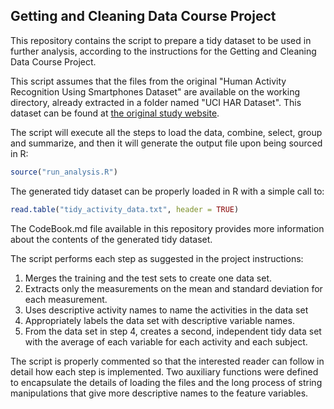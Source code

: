 ## Getting and Cleaning Data Course Project

This repository contains the script to prepare a tidy dataset to be used in further analysis, according to the instructions for the Getting and Cleaning Data Course Project.

This script assumes that the files from the original "Human Activity Recognition Using Smartphones Dataset" are available on the working directory, already extracted in a folder named "UCI HAR Dataset". This dataset can be found at [the original study website](http://archive.ics.uci.edu/ml/datasets/Human+Activity+Recognition+Using+Smartphones).

The script will execute all the steps to load the data, combine, select, group and summarize, and then it will generate the output file upon being sourced in R:

```r
source("run_analysis.R")
```

The generated tidy dataset can be properly loaded in R with a simple call to:

```r
read.table("tidy_activity_data.txt", header = TRUE)
```

The CodeBook.md file available in this repository provides more information about the contents of the generated tidy dataset.

The script performs each step as suggested in the project instructions:

1. Merges the training and the test sets to create one data set.
2. Extracts only the measurements on the mean and standard deviation for each measurement.
3. Uses descriptive activity names to name the activities in the data set
4. Appropriately labels the data set with descriptive variable names.
5. From the data set in step 4, creates a second, independent tidy data set with the average of each variable for each activity and each subject.

The script is properly commented so that the interested reader can follow in detail how each step is implemented. Two auxiliary functions were defined to encapsulate the details of loading the files and the long process of string manipulations that give more descriptive names to the feature variables.
